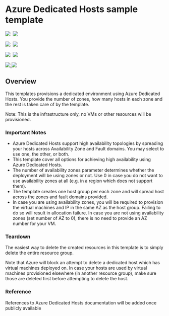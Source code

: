 # Azure Dedicated Hosts sample template

<IMG SRC="https://azbotstorage.blob.core.windows.net/badges/201-vm-dedicated-hosts/PublicLastTestDate.svg?" />&nbsp;
<IMG SRC="https://azbotstorage.blob.core.windows.net/badges/201-vm-dedicated-hosts/PublicDeployment.svg?" />

<IMG SRC="https://azbotstorage.blob.core.windows.net/badges/201-vm-dedicated-hosts/FairfaxLastTestDate.svg?" />&nbsp;
<IMG SRC="https://azbotstorage.blob.core.windows.net/badges/201-vm-dedicated-hosts/FairfaxDeployment.svg?" />

<IMG SRC="https://azbotstorage.blob.core.windows.net/badges/201-vm-dedicated-hosts/BestPracticeResult.svg?" />&nbsp;
<IMG SRC="https://azbotstorage.blob.core.windows.net/badges/201-vm-dedicated-hosts/CredScanResult.svg?" />&nbsp;

<a href="https://portal.azure.com/#create/Microsoft.Template/uri/https%3A%2F%2Fraw.githubusercontent.com%2FAzure%2Fazure-quickstart-templates%2Fmaster%2F201-vm-dedicated-hosts%2Fazuredeploy.json" target="_blank">
    <img src="http://azuredeploy.net/deploybutton.png"/>
</a>
<a href="http://armviz.io/#/?load=https%3A%2F%2Fraw.githubusercontent.com%2FAzure%2Fazure-quickstart-templates%2Fmaster%2F201-vm-dedicated-hosts%2Fazuredeploy.json" target="_blank">
<img src="http://armviz.io/visualizebutton.png"/>
</a>

## Overview

This templates provisions a dedicated environment using Azure Dedicated Hosts. You provide the number of zones, how many hosts in each zone and the rest is taken care of by the template.

Note: This is the infrastructure only, no VMs or other resources will be provisioned.

### Important Notes

* Azure Dedicated Hosts support high availability topologies by spreading your hosts across Availability Zone and Fault domains. You may select to use one, the other, or both.
* This template cover all options for achieving high availability using Azure Dedicated Hosts.
* The number of availability zones parameter determines whether the deployment will be using zones or not. Use 0 in case you do not want to use availability zones at all (e.g. in a region which does not support them).
* The template creates one host group per each zone and will spread host across the zones and fault domains provided.
* In case you are using availability zones, you will be required to provision the virtual machines and IP in the same AZ as the host group. Failing to do so will result in allocation failure.
In case you are not using availability zones (set number of AZ to 0), there is no need to provide an AZ number for your VM.

### Teardown

The easiest way to delete the created resources in this template is to simply delete the entire resource group.

Note that Azure will block an attempt to delete a dedicated host which has virtual machines deployed on. In case your hosts are used by virtual machines provisioned elsewhere (in another resource group), make sure those are deleted first before attempting to delete the host.

### Reference

References to Azure Dedicated Hosts documentation will be added once publicly available  
